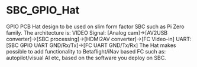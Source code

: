 # SBC_GPIO_Hat

GPIO PCB Hat design to be used on slim form factor SBC such as Pi Zero family. 
The architecture is: 
VIDEO Signal: [Analog cam]->[AV2USB converter]->[SBC processing]->[HDMI2AV converter]->[FC Video-in] 
UART: [SBC GPIO UART GND/Rx/Tx]->[FC UART GND/Tx/Rx] 
The Hat makes possible to add functionality to Betaflight/iNav based FC such as: autopilot/visual AI etc, based on the software you deploy on SBC.
